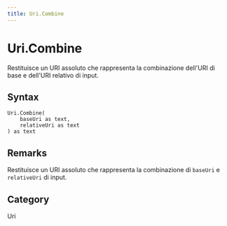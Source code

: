 ```yaml
---
title: Uri.Combine
---
```


# Uri.Combine


Restituisce un URI assoluto che rappresenta la combinazione dell&#39;URI di base e dell&#39;URI relativo di input.


## Syntax

```powerquery
Uri.Combine(
    baseUri as text,
    relativeUri as text
) as text
```


## Remarks

Restituisce un URI assoluto che rappresenta la combinazione di <code>baseUri</code> e <code>relativeUri</code> di input.



## Category
Uri
